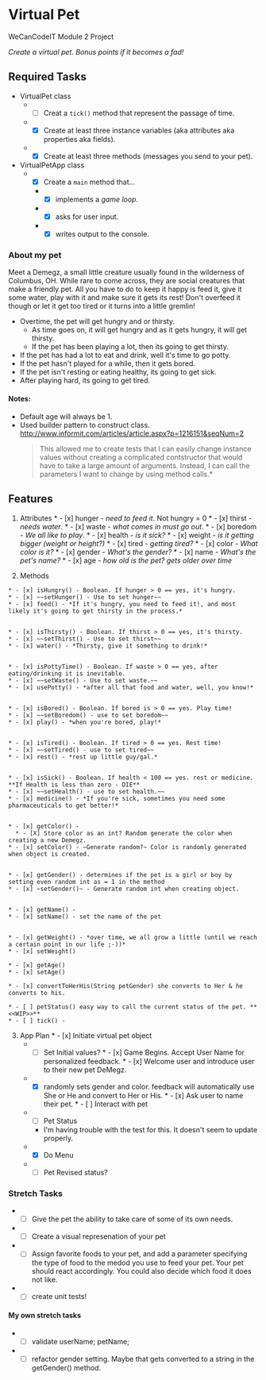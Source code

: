 # Virtual Pet
WeCanCodeIT Module 2 Project

*Create a virtual pet. Bonus points if it becomes a fad!*

## Required Tasks

  * VirtualPet class
    * - [ ] Creat a `tick()` method that represent the passage of time.
    * - [x] Create at least three instance variables (aka attributes aka properties aka fields).
    * - [x] Create at least three methods (messages you send to your pet).
  * VirtualPetApp class
    * - [X] Create a `main` method that...
      * - [x] implements a *game loop*.
      * - [x] asks for user input.
      * - [x] writes output to the console.

### About my pet

Meet a Demegz, a small little creature usually found in the wilderness of Columbus, OH. While rare to come across, they are social creatures
that make a friendly pet. All you have to do to keep it happy is feed it, give it some water, play with it and make sure it gets its rest! Don't
overfeed it though or let it get too tired or it turns into a little gremlin!

* Overtime, the pet will get hungry and or thirsty.
	* As time goes on, it will get hungry and as it gets hungry, it will get thirsty.
	* If the pet has been playing a lot, then its going to get thirsty.
* If the pet has had a lot to eat and drink, well it's time to go potty.
* If the pet hasn't played for a while, then it gets bored.
* If the pet isn't resting or eating healthy, its going to get sick.
* After playing hard, its going to get tired.

#### Notes:
  * Default age will always be 1.
  * Used builder pattern to construct class. http://www.informit.com/articles/article.aspx?p=1216151&seqNum=2
  	>This allowed me to create tests that I can easily change instance values without creating a complicated
  	>contstructor that would have to take a large amount of arguments. Instead, I can call the parameters I want
  	>to change by using method calls.*

## Features

  1. Attributes
    * - [x] hunger - *need to feed it*. Not hungry = 0
    * - [x] thirst - *needs water*.
    * - [x] waste - *what comes in must go out*.
    * - [x] boredom - *We all like to play*.
    * - [x] health - *is it sick?*
    * - [x] weight - *is it getting bigger (weight or height?)*
    * - [x] tired - *getting tired?*
    * - [x] color - *What color is it?*
    * - [x] gender - *What's the gender?*
    * - [x] name - *What's the pet's name?*
    * - [x] age - *how old is the pet? gets older over time*

  2. Methods

    * - [x] isHungry() - Boolean. If hunger > 0 == yes, it's hungry.
    * - [x] ~~setHunger() - Use to set hunger~~
    * - [x] feed() - *If it's hungry, you need to feed it!, and most likely it's going to get thirsty in the process.*


    * - [x] isThirsty() - Boolean. If thirst > 0 == yes, it's thirsty.
    * - [x] ~~setThirst() - Use to set thirst~~
    * - [x] water() - *Thirsty, give it something to drink!*


    * - [x] isPottyTime() - Boolean. If waste > 0 == yes, after eating/drinking it is inevitable.
    * - [x] ~~setWaste() - Use to set waste.~~
    * - [x] usePotty() - *after all that food and water, well, you know!*


    * - [x] isBored() - Boolean. If bored is > 0 == yes. Play time!
    * - [x] ~~setBoredom() - use to set boredom~~
    * - [x] play() - *when you're bored, play!*


    * - [x] isTired() - Boolean. If tired > 0 == yes. Rest time!
    * - [x] ~~setTired() - use to set tired~~
    * - [x] rest() - *rest up little guy/gal.*


    * - [x] isSick() - Boolean. If health < 100 == yes. rest or medicine. **If Health is less than zero - DIE**
    * - [x] ~~setHealth() - use to set health.~~
    * - [x] medicine() - *If you're sick, sometimes you need some pharmaceuticals to get better!*


    * - [x] getColor() - 
      * - [X] Store color as an int? Random generate the color when creating a new Demegz.
    * - [x] setColor() - ~Generate random?~ Color is randomly generated when object is created.


    * - [x] getGender() - determines if the pet is a girl or boy by setting even random int as = 1 in the method
    * - [x] ~setGender()~ - Generate random int when creating object.


    * - [x] getName() -
    * - [x] setName() - set the name of the pet


    * - [x] getWeight() - *over time, we all grow a little (until we reach a certain point in our life ;-))*
    * - [x] setWeight() 

    * - [x] getAge()
    * - [x] setAge()

    * - [x] convertToHerHis(String petGender) she converts to Her & he converts to his.

    * - [ ] petStatus() easy way to call the current status of the pet. **<<WIP>>**
    * - [ ] tick() - 

  3. App Plan
    * - [x] Initiate virtual pet object
      * - [ ] Set Initial values?
    * - [x] Game Begins. Accept User Name for personalized feedback.
    * - [x] Welcome user and introduce user to their new pet DeMegz.
      * - [x] randomly sets gender and color. feedback will automatically use She or He and convert to Her or His.
    * - [x] Ask user to name their pet.
    * - [ ] Interact with pet
      * - [ ] Pet Status
        * I'm having trouble with the test for this. It doesn't seem to update properly.
      * - [x] Do Menu
      * - [ ] Pet Revised status?

### Stretch Tasks
  * - [ ] Give the pet the ability to take care of some of its own needs.
  * - [ ] Create a visual represenation of your pet
  * - [ ] Assign favorite foods to your pet, and add a parameter specifying the type of food to the medod you use to feed your pet.
  Your pet should react accordingly. You could also decide which food it does not like.
  * - [ ] create unit tests!

#### My own stretch tasks
  * - [ ] validate userName; petName;
  * - [ ] refactor gender setting. Maybe that gets converted to a string in the getGender() method.